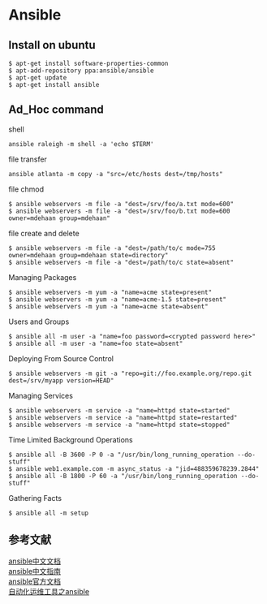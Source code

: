 # Ansible

## Install on ubuntu 

    $ apt-get install software-properties-common
    $ apt-add-repository ppa:ansible/ansible
    $ apt-get update
    $ apt-get install ansible  
    
## Ad_Hoc command

shell

    ansible raleigh -m shell -a 'echo $TERM'
    
file transfer

    ansible atlanta -m copy -a "src=/etc/hosts dest=/tmp/hosts"
 
file chmod

    $ ansible webservers -m file -a "dest=/srv/foo/a.txt mode=600"
    $ ansible webservers -m file -a "dest=/srv/foo/b.txt mode=600 owner=mdehaan group=mdehaan"

file create and delete

    $ ansible webservers -m file -a "dest=/path/to/c mode=755 owner=mdehaan group=mdehaan state=directory"
    $ ansible webservers -m file -a "dest=/path/to/c state=absent"
    
Managing Packages

    $ ansible webservers -m yum -a "name=acme state=present"
    $ ansible webservers -m yum -a "name=acme-1.5 state=present"
    $ ansible webservers -m yum -a "name=acme state=absent"
    
Users and Groups

    $ ansible all -m user -a "name=foo password=<crypted password here>"
    $ ansible all -m user -a "name=foo state=absent"
    
Deploying From Source Control

    $ ansible webservers -m git -a "repo=git://foo.example.org/repo.git dest=/srv/myapp version=HEAD"
    
Managing Services

    $ ansible webservers -m service -a "name=httpd state=started"
    $ ansible webservers -m service -a "name=httpd state=restarted"
    $ ansible webservers -m service -a "name=httpd state=stopped"

Time Limited Background Operations

    $ ansible all -B 3600 -P 0 -a "/usr/bin/long_running_operation --do-stuff"
    $ ansible web1.example.com -m async_status -a "jid=488359678239.2844"
    $ ansible all -B 1800 -P 60 -a "/usr/bin/long_running_operation --do-stuff"
    
Gathering Facts

    $ ansible all -m setup
    
## 参考文献
[ansible中文文档](http://www.ansible.com.cn/docs/intro_adhoc.html)  
[ansible中文指南](http://www.the5fire.com/explore-the-ansible.html)  
[ansible官方文档](http://docs.ansible.com/intro_getting_started.html)  
[自动化运维工具之ansible](http://os.51cto.com/art/201409/451927_all.htm)  
